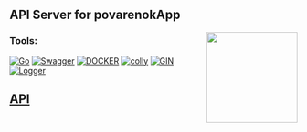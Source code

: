 ## API Server for povarenokApp

<img align="right" width="159px" src="https://github.com/aasaringyulyan/povorenok/blob/master/assets/gopher.png">

### Tools:
[![Go](https://img.shields.io/badge/-Go-090909?style=for-the-badge&logo=Go&logoColor=47C5FB)](https://go.dev/doc/)
[![Swagger](https://img.shields.io/badge/-Swagger-090909?style=for-the-badge&logo=Swagger&logoColor=47C5FB)](https://github.com/swaggo/swag)
[![DOCKER](https://img.shields.io/badge/-DOCKER-090909?style=for-the-badge&logo=docker&logoColor=47C5FB)](https://docs.docker.com)
[![colly](https://img.shields.io/badge/-colly-090909?style=for-the-badge&logo=colly&logoColor=47C5FB)](https://github.com/gocolly/colly)
[![GIN](https://img.shields.io/badge/-Gin-090909?style=for-the-badge&logo=Gin&logoColor=47C5FB)](https://github.com/gin-gonic/gin)
[![Logger](https://img.shields.io/badge/-Logger-090909?style=for-the-badge&logo=Logger&logoColor=47C5FB)](https://github.com/sirupsen/logrus)

## [API](http://88.218.170.96:8080/swagger/index.html)
